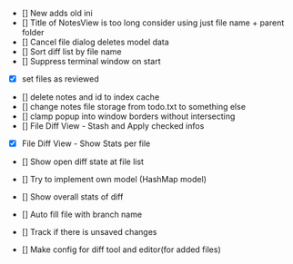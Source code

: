 * [] New adds old ini
* [] Title of NotesView is too long consider using just file name + parent folder
* [] Cancel file dialog deletes model data
* [] Sort diff list by file name
* [] Suppress terminal window on start

* [x] set files as reviewed
* [] delete notes and id to index cache
* [] change notes file storage from todo.txt to something else
* [] clamp popup into window borders without intersecting
* [] File Diff View - Stash and Apply checked infos
* [x] File Diff View - Show Stats per file
* [] Show open diff state at file list
* [] Try to implement own model (HashMap model)

* [] Show overall stats of diff
* [] Auto fill file with branch name
* [] Track if there is unsaved changes
* [] Make config for diff tool and editor(for added files)
